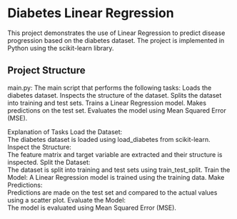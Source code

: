 # Diabetes Linear Regression
This project demonstrates the use of Linear Regression to predict disease progression based on the diabetes dataset. The project is implemented in Python using the scikit-learn library.  
## Project Structure
main.py: The main script that performs the following tasks:
Loads the diabetes dataset.
Inspects the structure of the dataset.
Splits the dataset into training and test sets.
Trains a Linear Regression model.
Makes predictions on the test set.
Evaluates the model using Mean Squared Error (MSE).

Explanation of Tasks
Load the Dataset:  
The diabetes dataset is loaded using load_diabetes from scikit-learn.
Inspect the Structure:  
The feature matrix and target variable are extracted and their structure is inspected.
Split the Dataset:  
The dataset is split into training and test sets using train_test_split.
Train the Model:
A Linear Regression model is trained using the training data.
Make Predictions:  
Predictions are made on the test set and compared to the actual values using a scatter plot.
Evaluate the Model:  
The model is evaluated using Mean Squared Error (MSE).

